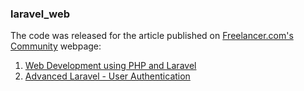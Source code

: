 ### laravel_web

The code was released for the article published on [Freelancer.com's Community](https://www.freelancer.com/community) webpage: 

1. [Web Development using PHP and Laravel](https://www.freelancer.com/community/articles/web-development-using-php-and-laravel)
2. [Advanced Laravel - User Authentication](https://www.freelancer.com/community/articles/advanced-laravel-user-authentication)


